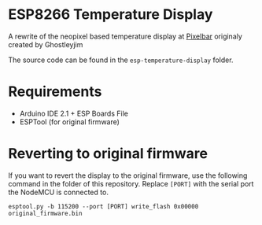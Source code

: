# ESP8266 Temperature Display
A rewrite of the neopixel based temperature display at [Pixelbar](https://pixelbar.nl) originaly created by Ghostleyjim

The source code can be found in the `esp-temperature-display` folder.

# Requirements
- Arduino IDE 2.1 + ESP Boards File
- ESPTool (for original firmware)

# Reverting to original firmware
If you want to revert the display to the original firmware, use the following command in the folder of this repository. Replace `[PORT]` with the serial port the NodeMCU is connected to.

```
esptool.py -b 115200 --port [PORT] write_flash 0x00000 original_firmware.bin
```

